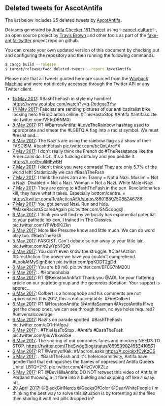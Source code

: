 ## Deleted tweets for AscotAntifa

The list below includes 25 deleted tweets by
[AscotAntifa](https://twitter.com/AscotAntifa).



Datasets generated by [Antifa Checker 161 Project](https://twitter.com/antifacheck161) using ✨[cancel-culture](https://github.com/travisbrown/cancel-culture)✨, an open source project by 
[Travis Brown](https://twitter.com/travisbrown) and other tools as part of the 
[fake-antifa-twitter](https://github.com/antifacheck161/fake-antifa-twitter) project repo on github.

You can create your own updated version of this document by checking out and configuring the
repository and then running the following commands:

```bash
$ cargo build --release
$ target/release/twcc deleted-tweets --report AscotAntifa
```

Please note that all tweets quoted here are sourced from the
[Wayback Machine](https://web.archive.org) and were not directly accessed through the Twitter API or
any Twitter client.

* [15 May 2017](https://web.archive.org/web/20190424032031/https://twitter.com/AscotAntifa/status/863999468680601600): #BashTheFash  in style my hombre!   https://www.youtube.com/watch?v=q-Rqdgna3Yw <!--863999468680601600-->
* [14 May 2017](https://web.archive.org/web/20190623053019/https://twitter.com/AscotAntifa/status/863685853192867840): Fascists are sending pictures of our anti capitalist bike locking hero  #EricClanton  online.  #ThisHastoStop   #Antifa   #antifasciste  pic.twitter.com/VFtqD6NMXi <!--863685853192867840-->
* [ 8 May 2017](https://web.archive.org/web/20170508212030/https://twitter.com/AscotAntifa/status/861692309309714433): RT @BarrowAntifa: #LoveTheRainbow hashtag used to appropriate and smear the #LGBTQIA flag into a racist symbol. We must #resist and…  <!--861692309309714433-->
* [ 8 May 2017](https://web.archive.org/web/20190424032037/https://twitter.com/AscotAntifa/status/861646797239988228): The Nazi's are using the rainbow flag as a show of their FASCISM.  #bashthefash  pic.twitter.com/bcQxLAreYX <!--861646797239988228-->
* [ 7 May 2017](https://web.archive.org/web/20170507214005/https://twitter.com/AscotAntifa/status/861334849730293761): I don't really think the French do #TheResistance like the Americans do. LOL. It's a fucking obituary and you peddle it. https://t.co/EyuliMFwBH <!--861334849730293761-->
* [ 7 May 2017](https://web.archive.org/web/20190424032037/https://twitter.com/AscotAntifa/status/861320494863310849): I didn't think you were comrade! They are only 5.7% of the world left! Statistically we can  #BashTheFash <!--861320494863310849-->
* [ 7 May 2017](https://web.archive.org/web/20190424032037/https://twitter.com/AscotAntifa/status/861320494863310849): I think the rules atm are: Tranny = Not a Nazi. Muslim = Not a Nazi. Disabled = Not a Nazi. Woman = Not a Nazi. White Male=Nazi. <!--861036272776826880-->
* [ 7 May 2017](https://web.archive.org/web/20190424032038/https://twitter.com/AscotAntifa/status/861018406576947201): They are going to  #BashTheFash  in the pen.  Revolutionaries kill, they have what it takes. Especially bottom/centre. ✊ https://twitter.com/RedActionAFA/status/860188975088246786 <!--861018406576947201-->
* [ 7 May 2017](https://web.archive.org/web/20190424032037/https://twitter.com/AscotAntifa/status/861320494863310849): You got served Nazi. Run and hide.  #MakeRacistsScaredAgain  pic.twitter.com/SN5copgxjl <!--861010751535886337-->
* [ 6 May 2017](https://web.archive.org/web/20190424032037/https://twitter.com/AscotAntifa/status/861320494863310849): I think you will find my verbosity has exponential potential to your pathetic lexicon, I trained in The Classics. pic.twitter.com/YFWb6KiZkn <!--861006651016585216-->
* [ 6 May 2017](https://web.archive.org/web/20190424032038/https://twitter.com/AscotAntifa/status/861003730547859456): More like Presume know and little much. We can do word play too.  #BashTheFash <!--861003730547859456-->
* [ 6 May 2017](https://web.archive.org/web/20190424032037/https://twitter.com/AscotAntifa/status/861320494863310849): FASCIST. Can't debate so run away to your little lair. pic.twitter.com/r2wYpN1QtO <!--861002056978632705-->
* [ 6 May 2017](https://web.archive.org/web/20190424032038/https://twitter.com/AscotAntifa/status/861003730547859456): You don't even know the struggle.  #ClassAction   #DirectAction  The power we have you couldn't comprehend.  #LookAtMySignBitch  pic.twitter.com/pqKDDT2gDd <!--861001823121018880-->
* [ 6 May 2017](https://web.archive.org/web/20190424032037/https://twitter.com/AscotAntifa/status/861320494863310849): You are b8 m8. pic.twitter.com/EF0G7hM20U <!--861000617086550017-->
* [ 6 May 2017](https://web.archive.org/web/20190424032038/https://twitter.com/AscotAntifa/status/861003730547859456): . #Homophobia <!--860999674102259713-->
* [ 6 May 2017](https://web.archive.org/web/20170506222719/https://twitter.com/AscotAntifa/status/860984348530675713): RT @KekistanAntifa1: Thank you @AOL for your flattering article on our patriotic group and the generous donation. Your support is apprec…  <!--860984348530675713-->
* [ 6 May 2017](https://web.archive.org/web/20190424032038/https://twitter.com/AscotAntifa/status/861003730547859456): Colbert is a homophobe and his comments are not appreciated. It is 2017, this is not acceptable.  #FireColbert <!--860976599243657216-->
* [ 6 May 2017](https://web.archive.org/web/20170506194631/https://twitter.com/AscotAntifa/status/860943881885687808): RT @HoustonAntifa: @AntifaSaxman @AscotAntifa If we get the cheap ones, we can see through them, no eye holes required? #universalcoverage <!--860943881885687808-->
* [ 6 May 2017](https://web.archive.org/web/20190424032038/https://twitter.com/AscotAntifa/status/860734543980093440): Nazi's on parade spotted.  #BashTheFash  pic.twitter.com/cQTrhVfgoJ <!--860734543980093440-->
* [ 6 May 2017](https://web.archive.org/web/20190424032039/https://twitter.com/AscotAntifa/status/860704960790581248): . #ThisHasToStop  . #Antifa   #BashTheFash  pic.twitter.com/piuW8xw8Se <!--860704960790581248-->
* [ 6 May 2017](https://web.archive.org/web/20190424032039/https://twitter.com/AscotAntifa/status/860704960790581248): The sharing of our comrades faces and mockery NEEDS TO STOP.  https://twitter.com/TheSwogBlog/status/859539024553410561 <!--860698561872363520-->
* [ 6 May 2017](https://web.archive.org/web/20170506014707/https://twitter.com/AscotAntifa/status/860672241985630208): RT @ArmyofKek: #MacronLeaks https://t.co/qkxfCvKzCS <!--860672241985630208-->
* [ 5 May 2017](https://web.archive.org/web/20190424032039/https://twitter.com/AscotAntifa/status/860621326863794176): . #BashTheFash  and it's heteronormitivity, Antifa have genderfluid that extinguishes the flames of oppression! Antifa Queers Unite! LBTQ+2^3. pic.twitter.com/4HzCV0KZLz <!--860621326863794176-->
* [ 5 May 2017](https://web.archive.org/web/20170505214707/https://twitter.com/AscotAntifa/status/860611843999637504): RT @BevHillsAntifa: DO NOT retweet this video of Antifa in Portland throwing a lit flare into a building and skipping off like a sissy. htt… <!--860611843999637504-->
* [29 April 2017](https://web.archive.org/web/20170429042412/https://twitter.com/AscotAntifa/status/858175054038925313): @BlackGirlNerds @GeeksOfColor @DearWhitePeople I'm thinking the best way to solve this situation is by torrenting all the files then sharing it with red pills dropped in? <!--858175054038925313-->
